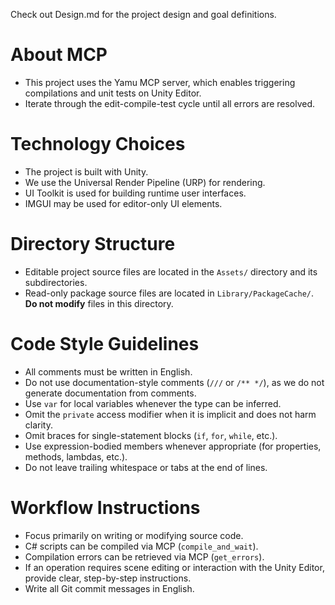 Check out Design.md for the project design and goal definitions.

# About MCP

- This project uses the Yamu MCP server, which enables triggering compilations
  and unit tests on Unity Editor.
- Iterate through the edit-compile-test cycle until all errors are resolved.

# Technology Choices

- The project is built with Unity.
- We use the Universal Render Pipeline (URP) for rendering.
- UI Toolkit is used for building runtime user interfaces.
- IMGUI may be used for editor-only UI elements.

# Directory Structure

- Editable project source files are located in the `Assets/` directory and its
  subdirectories.
- Read-only package source files are located in `Library/PackageCache/`. **Do not
  modify** files in this directory.

# Code Style Guidelines

- All comments must be written in English.
- Do not use documentation-style comments (`///` or `/** */`), as we do not
  generate documentation from comments.
- Use `var` for local variables whenever the type can be inferred.
- Omit the `private` access modifier when it is implicit and does not harm
  clarity.
- Omit braces for single-statement blocks (`if`, `for`, `while`, etc.).
- Use expression-bodied members whenever appropriate (for properties, methods,
  lambdas, etc.).
- Do not leave trailing whitespace or tabs at the end of lines.

# Workflow Instructions

- Focus primarily on writing or modifying source code.
- C# scripts can be compiled via MCP (`compile_and_wait`).
- Compilation errors can be retrieved via MCP (`get_errors`).
- If an operation requires scene editing or interaction with the Unity Editor,
  provide clear, step-by-step instructions.
- Write all Git commit messages in English.
